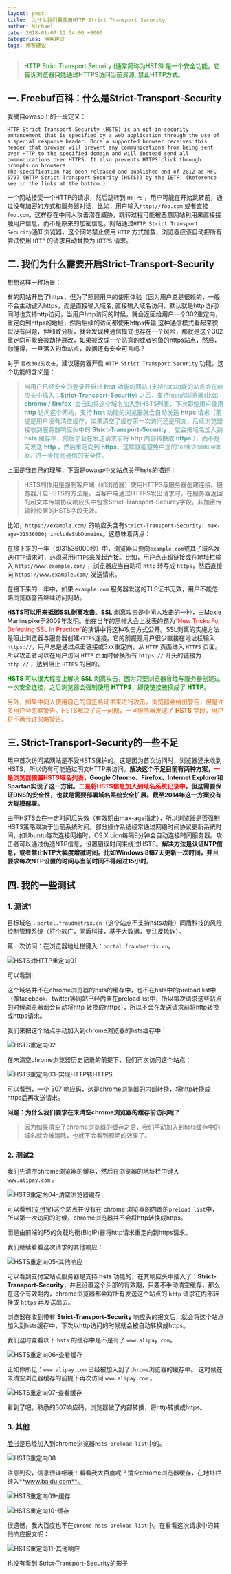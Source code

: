 ```yaml
---
layout: post
title:  为什么我们要使用HTTP Strict Transport Security
author: Michael
cate: 2018-01-07 12:54:00 +8000
categories: 博客建设
tags: 博客建设
---
```


> <font color='green'>HTTP Strict Transport Security (通常简称为HSTS) 是一个安全功能，它告诉浏览器只能通过HTTPS访问当前资源, 禁止HTTP方式。</font>

## 一. Freebuf百科：什么是Strict-Transport-Security

我摘自owasp上的一段定义：

```text
HTTP Strict Transport Security (HSTS) is an opt-in security enhancement that is specified by a web application through the use of a special response header. Once a supported browser receives this header that browser will prevent any communications from being sent over HTTP to the specified domain and will instead send all communications over HTTPS. It also prevents HTTPS click through prompts on browsers.
The specification has been released and published end of 2012 as RFC 6797 (HTTP Strict Transport Security (HSTS)) by the IETF. (Reference see in the links at the bottom.)
```

一个网站接受一个HTTP的请求，然后跳转到 `HTTPS` ，用户可能在开始跳转前，通过没有加密的方式和服务器对话，比如，用户输入`http://foo.com` 或者直接 `foo.com`。这样存在中间人攻击潜在威胁，跳转过程可能被恶意网站利用来直接接触用户信息，而不是原来的加密信息。网站通过`HTTP Strict Transport Security`通知浏览器，这个网站禁止使用 `HTTP` 方式加载，浏览器应该自动把所有尝试使用 `HTTP` 的请求自动替换为 `HTTPS` 请求。

## 二. 我们为什么需要开启Strict-Transport-Security  

想想这样一种场景：

有的网站开启了https，但为了照顾用户的使用体验（因为用户总是很赖的，一般不会主动键入https，而是直接输入域名, 直接输入域名访问，默认就是http访问）同时也支持http访问，当用户http访问的时候，就会返回给用户一个302重定向，重定向到https的地址，然后后续的访问都使用https传输,这种通信模式看起来貌似没有问题，但细致分析，就会发现种通信模式也存在一个风险，那就是这个302重定向可能会被劫持篡改，如果被改成一个恶意的或者钓鱼的https站点，然后，你懂得，一旦落入钓鱼站点，数据还有安全可言吗？

对于 `篡改302的攻击`，建议服务器开启 `HTTP Strict Transport Security` 功能，这个功能的含义是：

><font color='CadetBlue'>当用户已经安全的登录开启过 **htst** 功能的网站 (支持hsts功能的站点会在响应头中插入：**Strict-Transport-Security**) 之后，支持htst的浏览器(比如 **chrome / firefox** )会自动将这个域名加入到HSTS列表，下次即使用户使用 **http** 访问这个网站，支持 **htst** 功能的浏览器就会自动发送 **https** 请求（前提是用户没有清空缓存，如果清空了缓存第一次访问还是明文，后续浏览器接收到服务器响应头中的 **Strict-Transport-Security** ，就会把域名加入到 **hsts** 缓存中，然后才会在发送请求前将 **http** 内部转换成 **https** ），而不是先发送 **http** ，然后重定向到 **https**，这样就能避免中途的`302重定向URL被篡改`。进一步提高通信的安全性。</font>

上面是我自己的理解，下面是owasp中文站点关于hsts的描述：

>HSTS的作用是强制客户端（如浏览器）使用HTTPS与服务器创建连接。服务器开启HSTS的方法是，当客户端通过HTTPS发出请求时，在服务器返回的超文本传输协议响应头中包含Strict-Transport-Security字段。非加密传输时设置的HSTS字段无效。

比如，`https://example.com/` 的响应头含有`Strict-Transport-Security: max-age=31536000; includeSubDomains`。这意味着两点：

在接下来的一年（即31536000秒）中，浏览器只要向`example.com`或其子域名发送`HTTP`请求时，必须采用`HTTPS`来发起连接。比如，用户点击超链接或在地址栏输入 `http://www.example.com/` ，浏览器应当自动将 `http` 转写成 `https`，然后直接向 `https://www.example.com/` 发送请求。

在接下来的一年中，如果 `example.com` 服务器发送的TLS证书无效，用户不能忽略浏览器警告继续访问网站。

**HSTS可以用来抵御SSL剥离攻击**。**SSL** 剥离攻击是中间人攻击的一种，由Moxie Marlinspike于2009年发明。他在当年的黑帽大会上发表的题为<font color='red'>“New Tricks For Defeating SSL In Practice”</font>的演讲中将这种攻击方式公开。SSL剥离的实施方法是阻止浏览器与服务器创建`HTTPS`连接。它的前提是用户很少直接在地址栏输入`https://`，用户总是通过点击链接或3xx重定向，从 `HTTP` 页面进入 `HTTPS` 页面。所以攻击者可以在用户访问 `HTTP` 页面时替换所有 `https://` 开头的链接为 `http://` ，达到阻止 `HTTPS` 的目的。

<font color='green'>**HSTS** 可以很大程度上解决 **SSL** 剥离攻击，因为只要浏览器曾经与服务器创建过一次安全连接，之后浏览器会强制使用 **HTTPS**，即使链接被换成了 **HTTP**。</font>

<font color='Chocolate'>另外，如果中间人使用自己的自签名证书来进行攻击，浏览器会给出警告，但是许多用户会忽略警告。HSTS解决了这一问题，一旦服务器发送了 **HSTS** 字段，用户将不再允许忽略警告。</font>

## 三. Strict-Transport-Security的一些不足

用户首次访问某网站是不受HSTS保护的。这是因为首次访问时，浏览器还未收到HSTS，所以仍有可能通过明文HTTP来访问。**解决这个不足目前有两种方案，<font color='red'>一是浏览器预置HSTS域名列表</font>，Google Chrome、Firefox、Internet Explorer和Spartan实现了这一方案。<font color='red'>二是将HSTS信息加入到域名系统记录中</font>。但这需要保证DNS的安全性，也就是需要部署域名系统安全扩展。截至2014年这一方案没有大规模部署。**

由于HSTS会在一定时间后失效（有效期由max-age指定），所以浏览器是否强制HSTS策略取决于当前系统时间。部分操作系统经常通过网络时间协议更新系统时间，如Ubuntu每次连接网络时，OS X Lion每隔9分钟会自动连接时间服务器。攻击者可以通过伪造NTP信息，设置错误时间来绕过HSTS。**解决方法是认证NTP信息，或者禁止NTP大幅度增减时间。比如Windows 8每7天更新一次时间，并且要求每次NTP设置的时间与当前时间不得超过15小时**。


## 四. 我的一些测试

### 1. 测试1

目标域名：`portal.fraudmetrix.cn`（这个站点不支持hsts功能）同盾科技的风险控制管理系统（打个软广，同盾科技，基于大数据，专注反欺诈）。

第一次访问：在浏览器地址栏键入：`portal.fraudmetrix.cn`。

![HSTS对HTTP重定向01](http://upload-images.jianshu.io/upload_images/563374-ef977e0276e6c9f9.png?imageMogr2/auto-orient/strip%7CimageView2/2/w/1240)

可以看到:

这个域名并不在chrome浏览器的hsts的缓存中，也不在hsts中的preload list中（像facebook、twitter等网站已经内置在preload list中，所以每次请求这些站点的时候浏览器都会自动将http 转换成htttps），所以不会在发送请求前将http转换成https请求。

我们来把这个站点手动加入到chrome浏览器的hsts缓存中：

![HSTS重定向02](http://upload-images.jianshu.io/upload_images/563374-3dbfbf797107dea7.png?imageMogr2/auto-orient/strip%7CimageView2/2/w/1240)

在未清空chrome浏览器历史记录的前提下，我们再次访问这个站点：

![HSTS重定向03-实现HTTP转HTTPS](http://upload-images.jianshu.io/upload_images/563374-3d792ee90f9b5492.png?imageMogr2/auto-orient/strip%7CimageView2/2/w/1240)

可以看到，一个 307 响应码，这是chrome浏览器的内部转换，将http转换成https后再发送请求。

**问题：为什么我们要求在未清空chrome浏览器的缓存前访问呢？**

>因为如果清空了chrome浏览器的缓存之后，我们手动加入到hsts缓存中的域名就会被清除，也就不会看到预期的效果了。

### 2. 测试2

我们先清空chrome浏览器的缓存，然后在浏览器的地址栏中键入 `www.alipay.com` 。

![HSTS重定向04-清空浏览器缓存](http://upload-images.jianshu.io/upload_images/563374-b9235b87c7bef26e.png?imageMogr2/auto-orient/strip%7CimageView2/2/w/1240)

可以看到([支付宝](www.alipay.com))这个站点并没有在 chrome 浏览器的内置的`preload list`中，所以第一次访问的时候，chrome浏览器并不会将http转换成https。

而是由前端的F5的负载均衡(BigIP)器将http请求重定向到https请求。

我们继续看看这次请求的其他响应：

![HSTS重定向05-其他响应](http://upload-images.jianshu.io/upload_images/563374-6fe28e4cd6d6f06d.png?imageMogr2/auto-orient/strip%7CimageView2/2/w/1240)

可以看到支付宝站点服务器是支持 **hsts** 功能的，在其响应头中插入了：**Strict-Transport-Security**，并且设置这个头部的有效期，只要不手动清空缓存，那么在这个有效期内，chrome浏览器都会将所有发送这个站点的 `http` 请求在内部转换成 `https` 再发送出去。

浏览器在收到带有 **Strict-Transport-Security** 响应头的报文后，就会将这个站点加入到hsts缓存中，下次以http访问的时候就会被自动转换成https。

我们这时查看以下 `hsts` 的缓存中是不是有了 `www.alipay.com`。

![HSTS重定向06-查看缓存](http://upload-images.jianshu.io/upload_images/563374-e4572155e1e99cf5.png?imageMogr2/auto-orient/strip%7CimageView2/2/w/1240)

正如你所见：`www.alipay.com` 已经被加入到了`chrome`浏览器的缓存中。
这时候在未清空浏览器缓存的前提下再次访问 `www.alipay.com` 。

![HSTS重定向07-查看缓存](http://upload-images.jianshu.io/upload_images/563374-a8d018c0696648f5.png?imageMogr2/auto-orient/strip%7CimageView2/2/w/1240)

看到了吧，熟悉的307响应码，浏览器做了内部转换，将http转换成https。

### 3. 其他 

[脸书](www.facebook.com)是已经加入到chrome浏览器`hsts preload list`中的。

![HSTS重定向08](http://upload-images.jianshu.io/upload_images/563374-d2071a78afaa8f8d.png?imageMogr2/auto-orient/strip%7CimageView2/2/w/1240)

注意到没，信息很详细哦！看看我大百度呢？清空chrome浏览器缓存，在地址栏键入**www.baidu.com**。

![HSTS重定向09-缓存](http://upload-images.jianshu.io/upload_images/563374-dc7024a9f47077b5.png?imageMogr2/auto-orient/strip%7CimageView2/2/w/1240)

![HSTS重定向10-缓存](http://upload-images.jianshu.io/upload_images/563374-ba1cca935dc9e17e.png?imageMogr2/auto-orient/strip%7CimageView2/2/w/1240)

很遗憾，我大百度也不在`chrome hsts preload list`中。在看看这次请求中的其他响应报文呢：

![HSTS重定向11-其他响应](http://upload-images.jianshu.io/upload_images/563374-866c5b80e1e5c627.png?imageMogr2/auto-orient/strip%7CimageView2/2/w/1240)

也没有看到 Strict-Transport-Security的影子

